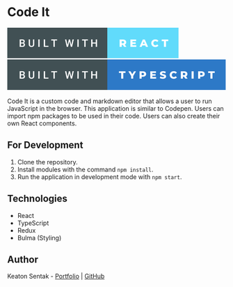 # Code It

![Built with React](./public/img/built-with-react.svg) ![Built with TypeScript](./public/img/built-with-typescript.svg)

Code It is a custom code and markdown editor that allows a user to run JavaScript in the browser. This application is similar to Codepen. Users can import npm packages to be used in their code. Users can also create their own React components.

## For Development

1. Clone the repository.
2. Install modules with the command `npm install`.
3. Run the application in development mode with `npm start`.

## Technologies

- React
- TypeScript
- Redux
- Bulma (Styling)

## Author

Keaton Sentak - [Portfolio](https://keatonsentak.com) | [GitHub](https://github.com/ksentak)
